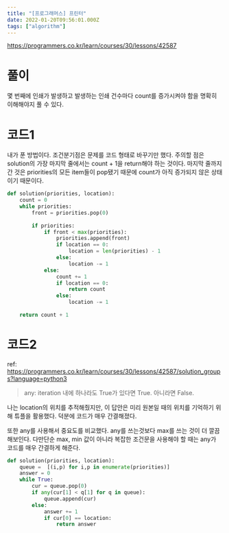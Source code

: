 ```yaml
---
title: "[프로그래머스] 프린터"
date: 2022-01-20T09:56:01.000Z
tags: ["algorithm"]
---
```

https://programmers.co.kr/learn/courses/30/lessons/42587
# 풀이

몇 번째에 인쇄가 발생하고 발생하는 인쇄 건수마다 count를 증가시켜야 함을 명확히 이해해야지 풀 수 있다. 

# 코드1
내가 푼 방법이다. 조건분기점은 문제를 코드 형태로 바꾸기만 했다. 주의할 점은 solution의 가장 마지막 줄에서는 count + 1을 return해야 하는 것이다. 마지막 줄까지 간 것은 priorities의 모든 item들이 pop됐기 때문에 count가 아직 증가되지 않은 상태이기 때문이다.
```python
def solution(priorities, location):
    count = 0
    while priorities:
        front = priorities.pop(0)
        
        if priorities:
            if front < max(priorities):    
                priorities.append(front)
                if location == 0:
                    location = len(priorities) - 1    
                else:
                    location -= 1
            else:
                count += 1
                if location == 0:
                    return count
                else:
                    location -= 1
        
    return count + 1
 ```
# 코드2
ref: https://programmers.co.kr/learn/courses/30/lessons/42587/solution_groups?language=python3 
> any: iteration 내에 하나라도 True가 있다면 True. 아니라면 False.

나는 location의 위치를 추적해줬지만, 이 답안은 미리 원본일 때의 위치를 기억하기 위해 튜플을 활용했다. 덕분에 코드가 매우 간결해졌다.

또한 any를 사용해서 중요도를 비교했다. any를 쓰는것보다 max를 쓰는 것이 더 깔끔해보인다. 다만단순 max, min 값이 아니라 복잡한 조건문을 사용해야 할 때는 any가 코드를 매우 간결하게 해준다.
```python
def solution(priorities, location):
    queue =  [(i,p) for i,p in enumerate(priorities)]
    answer = 0
    while True:
        cur = queue.pop(0)
        if any(cur[1] < q[1] for q in queue):
            queue.append(cur)
        else:
            answer += 1
            if cur[0] == location:
                return answer
```